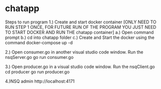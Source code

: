 # chatapp
Steps to run program
1.) Create and start docker container [ONLY NEED TO RUN STEP 1 ONCE, FOR FUTURE RUN OF THE PROGRAM YOU JUST NEED TO START DOCKER AND RUN THE chatapp container]
    a.) Open command prompt
    b.) cd into chatapp folder
    c.) Create and Start the docker using the command
        docker-compose up -d
        
2.) Open consumer.go in another visual studio code window. Run the nsqServer.go 
    go run consumer.go

3.) Open producer.go in a visual studio code window. Run the nsqClient.go
    cd producer
    go run producer.go

4.)NSQ admin
   http://localhost:4171


